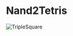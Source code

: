 # Nand2Tetris
![TripleSquare](https://user-images.githubusercontent.com/79999744/170554423-673e769e-e1f1-4640-99ce-a5f03552d4b1.gif)
